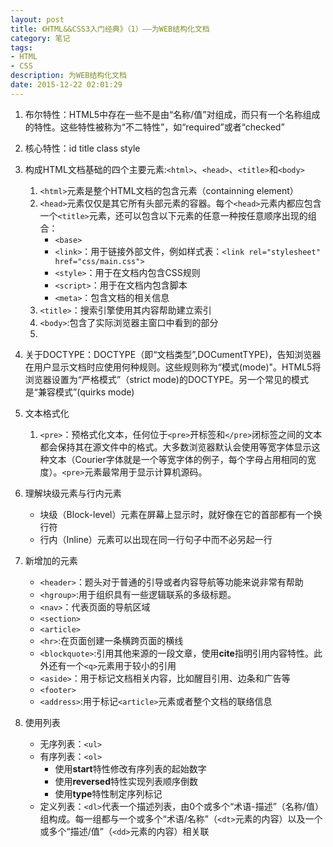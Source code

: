 ```yaml
---
layout: post
title: 《HTML&&CSS3入门经典》（1）——为WEB结构化文档
category: 笔记
tags: 
- HTML 
- CSS
description: 为WEB结构化文档
date: 2015-12-22 02:01:29
---
```


1. 布尔特性：HTML5中存在一些不是由“名称/值”对组成，而只有一个名称组成的特性。这些特性被称为“不二特性”，如“required”或者“checked”
2. 核心特性：id title class style
3. 构成HTML文档基础的四个主要元素:`<html>`、`<head>`、`<title>`和`<body>`

	1. `<html>`元素是整个HTML文档的包含元素（containning element）
	2. `<head>`元素仅仅是其它所有头部元素的容器。每个`<head>`元素内都应包含一个`<title>`元素，还可以包含以下元素的任意一种按任意顺序出现的组合：
		- `<base>`
		- `<link>`：用于链接外部文件，例如样式表：`<link rel="stylesheet" href="css/main.css">`
		- `<style>`：用于在文档内包含CSS规则
		- `<script>`：用于在文档内包含脚本
		- `<meta>`：包含文档的相关信息
	3. `<title>`：搜索引擎使用其内容帮助建立索引
	4. `<body>`:包含了实际浏览器主窗口中看到的部分
	5. 
4. 关于DOCTYPE：DOCTYPE（即“文档类型”,DOCumentTYPE)，告知浏览器在用户显示文档时应使用何种规则。这些规则称为“模式(mode)"。HTML5将浏览器设置为“严格模式”（strict mode)的DOCTYPE。另一个常见的模式是“兼容模式”(quirks mode)
5. 文本格式化
	1. `<pre>`：预格式化文本，任何位于`<pre>`开标签和`</pre>`闭标签之间的文本都会保持其在源文件中的格式。大多数浏览器默认会使用等宽字体显示这种文本（Courier字体就是一个等宽字体的例子，每个字母占用相同的宽度）。`<pre>`元素最常用于显示计算机源码。
6. 理解块级元素与行内元素
	- 块级（Block-level）元素在屏幕上显示时，就好像在它的首部都有一个换行符
	- 行内（Inline）元素可以出现在同一行句子中而不必另起一行
7. 新增加的元素
	- `<header>`：题头对于普通的引导或者内容导航等功能来说非常有帮助
	- `<hgroup>`:用于组织具有一些逻辑联系的多级标题。
	- `<nav>`：代表页面的导航区域
	- `<section>`
	- `<article>`
	- `<hr>`:在页面创建一条横跨页面的横线
	- `<blockquote>`:引用其他来源的一段文章，使用**cite**指明引用内容特性。此外还有一个`<q>`元素用于较小的引用
	- `<aside>`：用于标记文档相关内容，比如醒目引用、边条和广告等
	- `<footer>`
	- `<address>`:用于标记`<article>`元素或者整个文档的联络信息
8. 使用列表
	- 无序列表：`<ul>`
	- 有序列表：`<ol>`
		- 使用**start**特性修改有序列表的起始数字
		- 使用**reversed**特性实现列表顺序倒数
		- 使用**type**特性制定序列标记
	- 定义列表：`<dl>`代表一个描述列表，由0个或多个“术语-描述”（名称/值）组构成。每一组都与一个或多个“术语/名称”（`<dt>`元素的内容）以及一个或多个“描述/值”（`<dd>`元素的内容）相关联